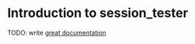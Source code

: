 # Introduction to session_tester

TODO: write [great documentation](http://jacobian.org/writing/what-to-write/)

